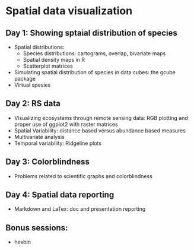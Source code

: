 # Spatial data visualization 

## Day 1: Showing sptaial distribution of species
+ Spatial distributions:
   + Species distributions: cartograms, overlap, bivariate maps
   + Spatial density maps in R
   + Scatterplot matrices 
+ Simulating spatial distribution of species in data cubes: the gcube package
+ Virtual spesies
  
## Day 2: RS data
+ Visualizing ecosystems through remote sensing data: RGB plotting and proper use of ggplot2 with raster matrices
+ Spatial Variability: distance based versus abundance based measures
+ Multivariate analysis
+ Temporal variability: Ridgeline plots

## Day 3: Colorblindness
+ Problems related to scientific graphs and colorblindness 

## Day 4: Spatial data reporting
+ Markdown and LaTex: doc and presentation reporting

## Bonus sessions:
+ hexbin
